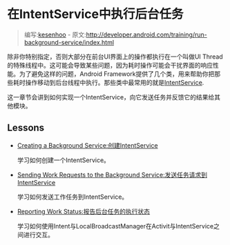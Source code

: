 # 在IntentService中执行后台任务

> 编写:[kesenhoo](https://github.com/kesenhoo) - 原文:<http://developer.android.com/training/run-background-service/index.html>


除非你特别指定，否则大部分在前台UI界面上的操作都执行在一个叫做UI Thread的特殊线程中。这可能会导致某些问题，因为耗时操作可能会干扰界面的响应性能。为了避免这样的问题，Android Framework提供了几个类，用来帮助你把那些耗时操作移动到后台线程中执行。那些类中最常用的就是[IntentService](http://developer.android.com/reference/android/app/IntentService.html).

这一章节会讲到如何实现一个IntentService，向它发送任务并反馈它的结果给其他模块。

## Lessons

* [Creating a Background Service:创建IntentService](create-service.html)

  学习如何创建一个IntentService。


* [Sending Work Requests to the Background Service:发送任务请求到IntentService](send-request.html)

  学习如何发送工作任务到IntentService。


* [Reporting Work Status:报告后台任务的执行状态](report-status.html)

  学习如何使用Intent与LocalBroadcastManager在Activit与IntentService之间进行交互。
